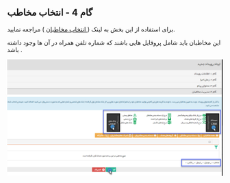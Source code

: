 ﻿## گام 4 - انتخاب مخاطب



برای استفاده از این بخش به لینک ([ انتخاب مخاطبان](https://github.com/1stco/PayamGostarDocs/blob/master/help%202.5.4/Marketing/moshtarak-abzar/gam%20se/select-Audience.md) ) مراجعه نمایید.


این مخاطبان باید شامل پروفایل هایی باشند که شماره تلفن همراه در آن ها وجود داشته باشد .

![](advertising-sendingeventsms-fourthstep.png)




